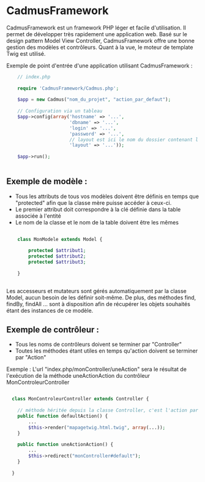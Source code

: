 CadmusFramework
===============

CadmusFramework est un framework PHP léger et facile d'utilisation.
Il permet de développer très rapidement une application web. Basé sur le design pattern Model View Controller, 
CadmusFramework offre une bonne gestion des modèles et contrôleurs.
Quant à la vue, le moteur de template Twig est utilisé.


Exemple de point d'entrée d'une application utilisant CadmusFramework :

```php
    // index.php
  
    require 'CadmusFramework/Cadmus.php';
	
	$app = new Cadmus("nom_du_projet", "action_par_defaut");
	
	// Configuration via un tableau
	$app->config(array('hostname' => '...',
					   'dbname' => '...',
					   'login' => '...',
					   'password' => '...',
					   // layout est ici le nom du dossier contenant l'ensemble des fichier .twig
					   'layout' => '...'));
	
	$app->run();
  
```


Exemple de modèle :
-----------------

* Tous les attributs de tous vos modèles doivent être définis en temps que "protected" afin que la classe mère
puisse accéder à ceux-ci.
* Le premier attribut doit correspondre à la clé définie dans la table associée à l'entité
* Le nom de la classe et le nom de la table doivent être les mêmes 

```php
	
	class MonModele extends Model {
		
		protected $attribut1;
		protected $attribut2;
		protected $attribut3;
		
	}
	
```

Les accesseurs et mutateurs sont gérés automatiquement par la classe Model, aucun besoin de les définir soit-même.
De plus, des méthodes find, findBy, findAll ... sont à disposition afin de récupérer les objets souhaités étant des
instances de ce modèle.

Exemple de contrôleur :
---------------------

* Tous les noms de contrôleurs doivent se terminer par "Controller" 
* Toutes les méthodes étant utiles en temps qu'action doivent se terminer par "Action"
 
Exemple : L'url "index.php/monController/uneAction" sera le résultat de l'exécution de la méthode uneActionAction 
du contrôleur MonControleurController

```php

  class MonControleurController extends Controller {
  
  	// méthode héritée depuis la classe Controller, c'est l'action par défaut
  	public function defaultAction() {
  		...
  		$this->render("mapagetwig.html.twig", array(...));
  	}
  	
  	public function uneActionAction() {
  		...
  		$this->redirect("monController#default");
    }
    
  }

```
